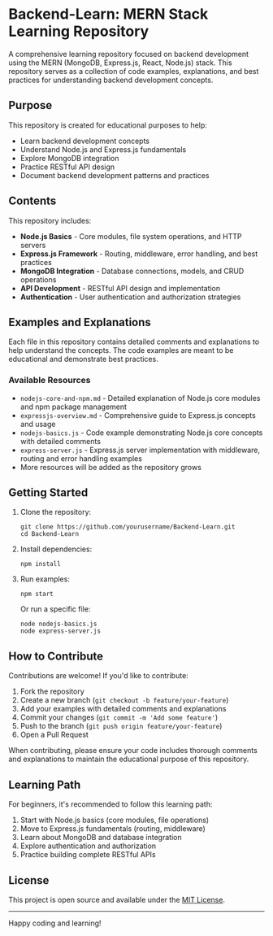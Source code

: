# Backend-Learn: MERN Stack Learning Repository

A comprehensive learning repository focused on backend development using the MERN (MongoDB, Express.js, React, Node.js) stack. This repository serves as a collection of code examples, explanations, and best practices for understanding backend development concepts.

## Purpose

This repository is created for educational purposes to help:
- Learn backend development concepts
- Understand Node.js and Express.js fundamentals
- Explore MongoDB integration
- Practice RESTful API design
- Document backend development patterns and practices

## Contents

This repository includes:

- **Node.js Basics** - Core modules, file system operations, and HTTP servers
- **Express.js Framework** - Routing, middleware, error handling, and best practices
- **MongoDB Integration** - Database connections, models, and CRUD operations
- **API Development** - RESTful API design and implementation
- **Authentication** - User authentication and authorization strategies

## Examples and Explanations

Each file in this repository contains detailed comments and explanations to help understand the concepts. The code examples are meant to be educational and demonstrate best practices.

### Available Resources

- `nodejs-core-and-npm.md` - Detailed explanation of Node.js core modules and npm package management
- `expressjs-overview.md` - Comprehensive guide to Express.js concepts and usage
- `nodejs-basics.js` - Code example demonstrating Node.js core concepts with detailed comments
- `express-server.js` - Express.js server implementation with middleware, routing and error handling examples
- More resources will be added as the repository grows

## Getting Started

1. Clone the repository:
   ```
   git clone https://github.com/yourusername/Backend-Learn.git
   cd Backend-Learn
   ```

2. Install dependencies:
   ```
   npm install
   ```

3. Run examples:
   ```
   npm start
   ```
   
   Or run a specific file:
   ```
   node nodejs-basics.js
   node express-server.js
   ```

## How to Contribute

Contributions are welcome! If you'd like to contribute:

1. Fork the repository
2. Create a new branch (`git checkout -b feature/your-feature`)
3. Add your examples with detailed comments and explanations
4. Commit your changes (`git commit -m 'Add some feature'`)
5. Push to the branch (`git push origin feature/your-feature`)
6. Open a Pull Request

When contributing, please ensure your code includes thorough comments and explanations to maintain the educational purpose of this repository.

## Learning Path

For beginners, it's recommended to follow this learning path:

1. Start with Node.js basics (core modules, file operations)
2. Move to Express.js fundamentals (routing, middleware)
3. Learn about MongoDB and database integration
4. Explore authentication and authorization
5. Practice building complete RESTful APIs

## License

This project is open source and available under the [MIT License](LICENSE).

---

Happy coding and learning!
